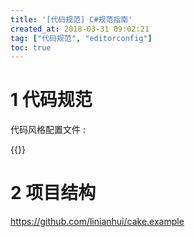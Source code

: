 ```yaml
---
title: '[代码规范] C#规范指南'
created_at: 2018-03-31 09:02:21
tag: ["代码规范", "editorconfig"]
toc: true
---
```



# 1 代码规范

代码风格配置文件 :

{{<highlight-file path="cs.editorconfig" lang="ini">}}

# 2 项目结构

<https://github.com/linianhui/cake.example>

